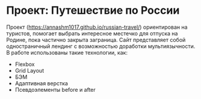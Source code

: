 # Проект: Путешествие по России

Проект (https://annashm1017.github.io/russian-travel/) ориентирован на туристов, помогает выбрать интересное местечко для отпуска на Родине, пока частично закрыта заграница.
Сайт представляет собой одностраничный лендинг с возможностью доработки мультиязычности. 
В работе использованы такие технологии, как:
* Flexbox
* Grid Layout
* БЭМ
* Адаптивная верстка
* Псевдоэлементы before и after 
